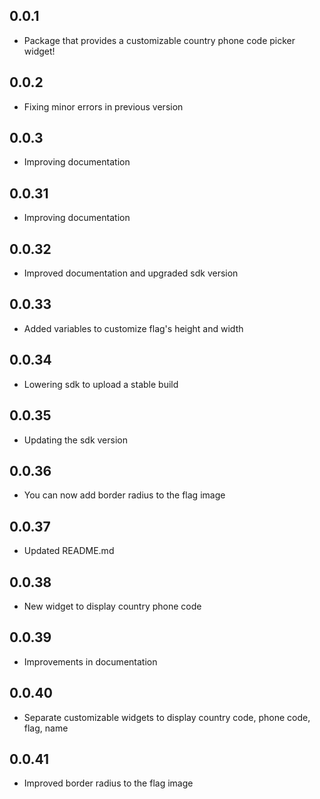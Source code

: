## 0.0.1

- Package that provides a customizable country phone code picker widget!

## 0.0.2

- Fixing minor errors in previous version

## 0.0.3

- Improving documentation

## 0.0.31

- Improving documentation

## 0.0.32

- Improved documentation and upgraded sdk version

## 0.0.33

- Added variables to customize flag's height and width

## 0.0.34

- Lowering sdk to upload a stable build

## 0.0.35

- Updating the sdk version

## 0.0.36

- You can now add border radius to the flag image

## 0.0.37

- Updated README.md

## 0.0.38

- New widget to display country phone code

## 0.0.39
 
- Improvements in documentation

## 0.0.40

- Separate customizable widgets to display country code, phone code, flag, name

## 0.0.41

- Improved border radius to the flag image
